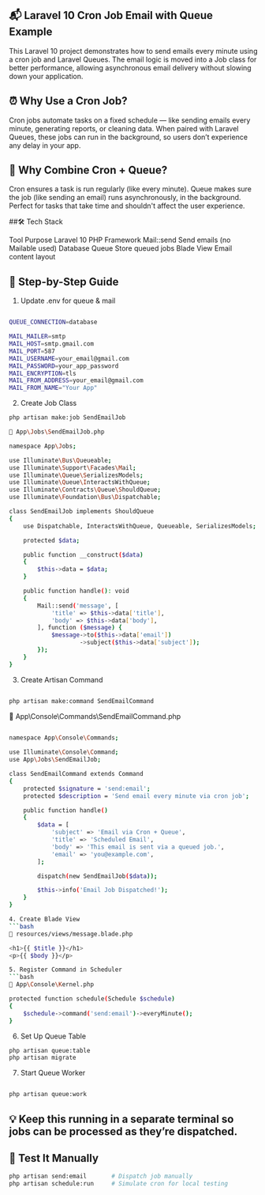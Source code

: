 ## 📬 Laravel 10 Cron Job Email with Queue Example
This Laravel 10 project demonstrates how to send emails every minute using a cron job and Laravel Queues. The email logic is moved into a Job class for better performance, allowing asynchronous email delivery without slowing down your application.

## ⏰ Why Use a Cron Job?
Cron jobs automate tasks on a fixed schedule — like sending emails every minute, generating reports, or cleaning data. When paired with Laravel Queues, these jobs can run in the background, so users don’t experience any delay in your app.

## 🔄 Why Combine Cron + Queue?
Cron ensures a task is run regularly (like every minute).
Queue makes sure the job (like sending an email) runs asynchronously, in the background.
Perfect for tasks that take time and shouldn't affect the user experience.

##🛠️ Tech Stack

Tool	Purpose
Laravel 10	PHP Framework
Mail::send	Send emails (no Mailable used)
Database Queue	Store queued jobs
Blade View	Email content layout

## 📝 Step-by-Step Guide

1. Update .env for queue & mail

```bash

QUEUE_CONNECTION=database

MAIL_MAILER=smtp
MAIL_HOST=smtp.gmail.com
MAIL_PORT=587
MAIL_USERNAME=your_email@gmail.com
MAIL_PASSWORD=your_app_password
MAIL_ENCRYPTION=tls
MAIL_FROM_ADDRESS=your_email@gmail.com
MAIL_FROM_NAME="Your App"
```

2. Create Job Class
```bash
php artisan make:job SendEmailJob

📁 App\Jobs\SendEmailJob.php

namespace App\Jobs;

use Illuminate\Bus\Queueable;
use Illuminate\Support\Facades\Mail;
use Illuminate\Queue\SerializesModels;
use Illuminate\Queue\InteractsWithQueue;
use Illuminate\Contracts\Queue\ShouldQueue;
use Illuminate\Foundation\Bus\Dispatchable;

class SendEmailJob implements ShouldQueue
{
    use Dispatchable, InteractsWithQueue, Queueable, SerializesModels;

    protected $data;

    public function __construct($data)
    {
        $this->data = $data;
    }

    public function handle(): void
    {
        Mail::send('message', [
            'title' => $this->data['title'],
            'body' => $this->data['body'],
        ], function ($message) {
            $message->to($this->data['email'])
                    ->subject($this->data['subject']);
        });
    }
}

```


3. Create Artisan Command
```bash

php artisan make:command SendEmailCommand
```

📁 App\Console\Commands\SendEmailCommand.php
```bash
 
namespace App\Console\Commands;

use Illuminate\Console\Command;
use App\Jobs\SendEmailJob;

class SendEmailCommand extends Command
{
    protected $signature = 'send:email';
    protected $description = 'Send email every minute via cron job';

    public function handle()
    {
        $data = [
            'subject' => 'Email via Cron + Queue',
            'title' => 'Scheduled Email',
            'body' => 'This email is sent via a queued job.',
            'email' => 'you@example.com',
        ];

        dispatch(new SendEmailJob($data));

        $this->info('Email Job Dispatched!');
    }
}

4. Create Blade View
```bash
📁 resources/views/message.blade.php

<h1>{{ $title }}</h1>
<p>{{ $body }}</p>

5. Register Command in Scheduler
```bash
📁 App\Console\Kernel.php

protected function schedule(Schedule $schedule)
{
    $schedule->command('send:email')->everyMinute();
}
```

6. Set Up Queue Table

```bash
php artisan queue:table
php artisan migrate
```

7. Start Queue Worker
```bash

php artisan queue:work
```
## 💡 Keep this running in a separate terminal so jobs can be processed as they’re dispatched.

## 🔧 Test It Manually
```bash
php artisan send:email       # Dispatch job manually
php artisan schedule:run     # Simulate cron for local testing
